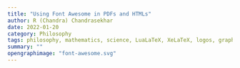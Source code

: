 ```yaml
---
title: "Using Font Awesome in PDFs and HTMLs"
author: R (Chandra) Chandrasekhar
date: 2022-01-20
category: Philosophy
tags: philosophy, mathematics, science, LuaLaTeX, XeLaTeX, logos, graphics, coding, The Simkin Chronicles
summary: ""
opengraphimage: "font-awesome.svg"
---
```


